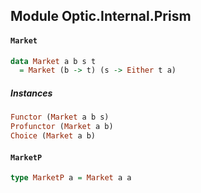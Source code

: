 ## Module Optic.Internal.Prism

#### `Market`

``` purescript
data Market a b s t
  = Market (b -> t) (s -> Either t a)
```

##### Instances
``` purescript
Functor (Market a b s)
Profunctor (Market a b)
Choice (Market a b)
```

#### `MarketP`

``` purescript
type MarketP a = Market a a
```


